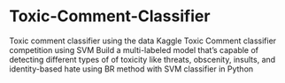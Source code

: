 # Toxic-Comment-Classifier
Toxic comment classifier using the data Kaggle Toxic Comment classifier competition using SVM
Build a multi-labeled model that’s capable of detecting different types of of toxicity like threats,
obscenity, insults, and identity-based hate using BR method with SVM classifier in Python 
